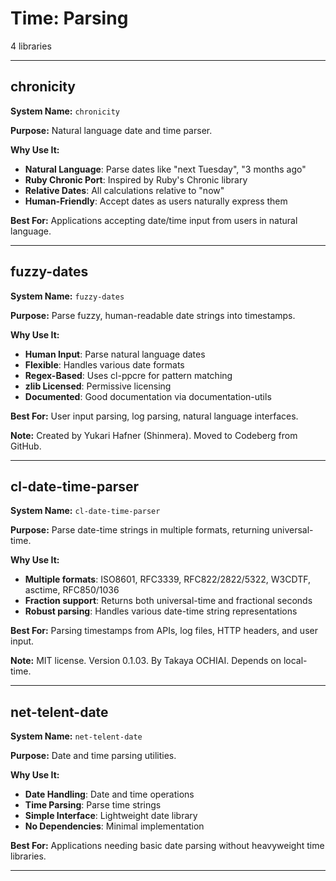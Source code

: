 # Time: Parsing

4 libraries

---

## chronicity

**System Name:** `chronicity`

**Purpose:** Natural language date and time parser.

**Why Use It:**
- **Natural Language**: Parse dates like "next Tuesday", "3 months ago"
- **Ruby Chronic Port**: Inspired by Ruby's Chronic library
- **Relative Dates**: All calculations relative to "now"
- **Human-Friendly**: Accept dates as users naturally express them

**Best For:** Applications accepting date/time input from users in natural language.

---


## fuzzy-dates

**System Name:** `fuzzy-dates`

**Purpose:** Parse fuzzy, human-readable date strings into timestamps.

**Why Use It:**
- **Human Input**: Parse natural language dates
- **Flexible**: Handles various date formats
- **Regex-Based**: Uses cl-ppcre for pattern matching
- **zlib Licensed**: Permissive licensing
- **Documented**: Good documentation via documentation-utils

**Best For:** User input parsing, log parsing, natural language interfaces.

**Note:** Created by Yukari Hafner (Shinmera). Moved to Codeberg from GitHub.

---


## cl-date-time-parser

**System Name:** `cl-date-time-parser`

**Purpose:** Parse date-time strings in multiple formats, returning universal-time.

**Why Use It:**
- **Multiple formats**: ISO8601, RFC3339, RFC822/2822/5322, W3CDTF, asctime, RFC850/1036
- **Fraction support**: Returns both universal-time and fractional seconds
- **Robust parsing**: Handles various date-time string representations

**Best For:** Parsing timestamps from APIs, log files, HTTP headers, and user input.

**Note:** MIT license. Version 0.1.03. By Takaya OCHIAI. Depends on local-time.

---


## net-telent-date

**System Name:** `net-telent-date`

**Purpose:** Date and time parsing utilities.

**Why Use It:**
- **Date Handling**: Date and time operations
- **Time Parsing**: Parse time strings
- **Simple Interface**: Lightweight date library
- **No Dependencies**: Minimal implementation

**Best For:** Applications needing basic date parsing without heavyweight time libraries.

---


